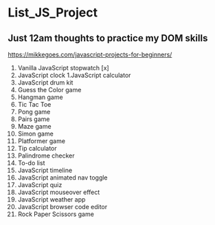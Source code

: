 # List_JS_Project
## Just 12am thoughts to practice my DOM skills

https://mikkegoes.com/javascript-projects-for-beginners/

1. Vanilla JavaScript stopwatch [x]
1. JavaScript clock
1.JavaScript calculator
1. JavaScript drum kit
1. Guess the Color game
1. Hangman game
1. Tic Tac Toe
1. Pong game
1. Pairs game
1. Maze game
1. Simon game
1. Platformer game
1. Tip calculator
1. Palindrome checker
1. To-do list
1. JavaScript timeline
1. JavaScript animated nav toggle
1. JavaScript quiz
1. JavaScript mouseover effect
1. JavaScript weather app
1. JavaScript browser code editor
1. Rock Paper Scissors game
